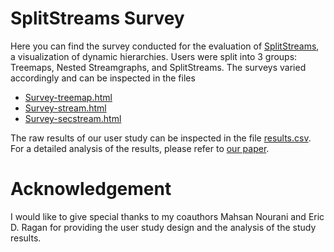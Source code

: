 # SplitStreams Survey
Here you can find the survey conducted for the evaluation of [SplitStreams](https://github.com/cadanox/SplitStreams), a visualization of dynamic hierarchies.
Users were split into 3 groups: Treemaps, Nested Streamgraphs, and SplitStreams. The surveys varied accordingly and can be inspected in the files
- [Survey-treemap.html](Survey-treemap.html)
- [Survey-stream.html](Survey-stream.html)
- [Survey-secstream.html](Survey-secstream.html)

The raw results of our user study can be inspected in the file [results.csv](results.csv). For a detailed analysis of the results, please refer to [our paper](https://doi.org/10.1109/TVCG.2020.2973564).

# Acknowledgement

I would like to give special thanks to my coauthors Mahsan Nourani and Eric D. Ragan for providing the user study design and the analysis of the study results.